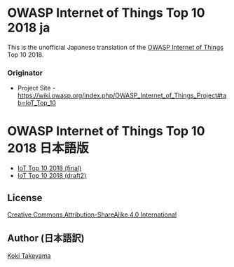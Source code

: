 # OWASP Internet of Things Top 10 2018 ja

This is the unofficial Japanese translation of the [OWASP Internet of Things](https://wiki.owasp.org/index.php/OWASP_Internet_of_Things_Project#tab=IoT_Top_10) Top 10 2018.

### Originator

- Project Site - <https://wiki.owasp.org/index.php/OWASP_Internet_of_Things_Project#tab=IoT_Top_10>

# OWASP Internet of Things Top 10 2018 日本語版

* [IoT Top 10 2018 (final)](Document/IoT_Top_10_2018_final.md)
* [IoT Top 10 2018 (draft2)](Document/IoT_Top_10_2018_draft2.md)

## License

[Creative Commons Attribution-ShareAlike 4.0 International](https://creativecommons.org/licenses/by-sa/4.0/)

## Author (日本語訳)

[Koki Takeyama](https://github.com/coky-t)
